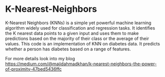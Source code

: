 # K-Nearest-Neighbors
K-Nearest Neighbors (KNNs) is a simple yet powerful machine learning algorithm widely used for classification and regression tasks. It identifies the K nearest data points to a given input and uses them to make predictions based on the majority of their class or the average of their values. This code is an implementation of KNN on diabetes data. It predicts whether a person has diabetes based on a range of features.

For more details look into my blog
https://medium.com/@majidahmadkhan/k-nearest-neighbors-the-power-of-proximity-47bed5436ffc
